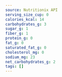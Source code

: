 ```yaml
---
source: Nutritionix API
serving_size_cup: 0
calories_kcal: 14
carbohydrates_g: 3
sugar_g: 1
fiber_g: 1
protein_g: 0
fat_g: 0
saturated_fat_g: 0
cholesterol_mg: 0
sodium_mg: 23
net_carbohydrates_g: 2
tags: []
---
```

